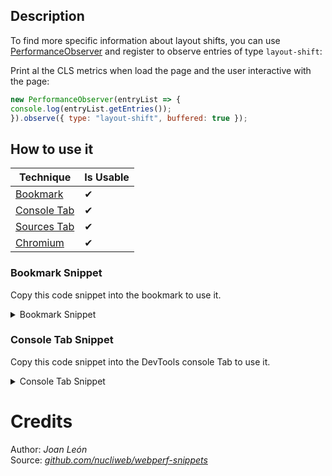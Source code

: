 ## Description

To find more specific information about layout shifts, you can use [PerformanceObserver](https://developer.mozilla.org/docs/Web/API/PerformanceObserver) and register to observe entries of type `layout-shift`:

Print al the CLS metrics when load the page and the user interactive with the page:

```js
new PerformanceObserver(entryList => {
console.log(entryList.getEntries());
}).observe({ type: "layout-shift", buffered: true });
```

## How to use it

<!-- START-HOW_TO[bookmark,console-tab,sources-tab,chromium] -->


| Technique   | Is Usable  |
| ----------- | ---------- |
| [Bookmark](https://github.com/push-based/web-performance-tools/blob/master/docs/how-to-use-it-with-bookmarks) |      ✔    | 
| [Console Tab](https://github.com/push-based/web-performance-tools/blob/master/docs/how-to-use-it-with-console-tab.md) |      ✔    | 
| [Sources Tab](https://github.com/push-based/web-performance-tools/blob/master/docs/how-to-use-it-with-sources-tab.md) |      ✔    | 
| [Chromium](https://github.com/push-based/web-performance-tools/blob/master/docs/how-to-use-it-with-chromium.md)       |      ✔    |
    


### Bookmark Snippet

Copy this code snippet into the bookmark to use it.



<details>

<summary>Bookmark Snippet</summary>


```javascript

javascript:(() => {function genColor() {
    var n = (Math.random() * 0xfffff * 1000000).toString(16);
    return "#" + n.slice(0, 6);
}
// console.log(shifts) to see full list of shifts above threshold
var shifts = [];
// threshold ex: 0.05
// Layout Shifts will be grouped by color.
// All nodes attributed to the shift will have a border with the corresponding color
// Shift value will be added above parent node.
// Will have all details related to that shift in dropdown
// Useful for single page applications and finding shifts after initial load
function findShifts(threshold) {
    return new PerformanceObserver(function (list) {
        list.getEntries().forEach(function (entry) {
            if (entry.value > threshold && !entry.hadRecentInput) {
                var color_1 = genColor();
                shifts.push(entry);
                console.log(shifts);
                var valueNode_1 = document.createElement("details");
                valueNode_1.innerHTML = "\n<summary>Layout Shift: ".concat(entry.value, "</summary>\n<pre>").concat(JSON.stringify(entry, null, 2), "</pre>\n");
                valueNode_1.style = "color: ".concat(color_1, ";");
                entry.sources.forEach(function (source) {
                    source.node.parentNode.insertBefore(valueNode_1, source.node);
                    source.node.style = "border: 2px ".concat(color_1, " solid");
                });
            }
        });
    });
}
findShifts(0.05).observe({ entryTypes: ["layout-shift"] });
)()
``` 




</details>




### Console Tab Snippet

Copy this code snippet into the DevTools console Tab to use it.



<details>

<summary>Console Tab Snippet</summary>


```javascript

function genColor() {
    var n = (Math.random() * 0xfffff * 1000000).toString(16);
    return "#" + n.slice(0, 6);
}
// console.log(shifts) to see full list of shifts above threshold
var shifts = [];
// threshold ex: 0.05
// Layout Shifts will be grouped by color.
// All nodes attributed to the shift will have a border with the corresponding color
// Shift value will be added above parent node.
// Will have all details related to that shift in dropdown
// Useful for single page applications and finding shifts after initial load
function findShifts(threshold) {
    return new PerformanceObserver(function (list) {
        list.getEntries().forEach(function (entry) {
            if (entry.value > threshold && !entry.hadRecentInput) {
                var color_1 = genColor();
                shifts.push(entry);
                console.log(shifts);
                var valueNode_1 = document.createElement("details");
                valueNode_1.innerHTML = "\n<summary>Layout Shift: ".concat(entry.value, "</summary>\n<pre>").concat(JSON.stringify(entry, null, 2), "</pre>\n");
                valueNode_1.style = "color: ".concat(color_1, ";");
                entry.sources.forEach(function (source) {
                    source.node.parentNode.insertBefore(valueNode_1, source.node);
                    source.node.style = "border: 2px ".concat(color_1, " solid");
                });
            }
        });
    });
}
findShifts(0.05).observe({ entryTypes: ["layout-shift"] });

``` 




</details>




<!-- END-HOW_TO -->











# Credits

Author: _Joan León_  
Source: _[github.com/nucliweb/webperf-snippets](https://github.com/nucliweb/webperf-snippets/blob/main/README.md#first-and-third-party-script-info)_  

